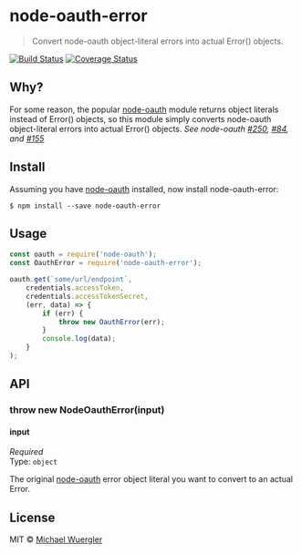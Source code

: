 # node-oauth-error

> Convert node-oauth object-literal errors into actual Error() objects. 

[![Build Status](https://travis-ci.org/radiovisual/node-oauth-error.svg?branch=master)](https://travis-ci.org/radiovisual/node-oauth-error) [![Coverage Status](https://coveralls.io/repos/github/radiovisual/node-oauth-error/badge.svg?branch=master)](https://coveralls.io/github/radiovisual/node-oauth-error?branch=master)


## Why? 
For some reason, the popular [node-oauth](https://github.com/ciaranj/node-oauth) module returns object literals instead of Error() objects,
so this module simply converts node-oauth object-literal errors into actual Error() objects. *See node-oauth [#250](https://github.com/ciaranj/node-oauth/issues/250), [#84](https://github.com/ciaranj/node-oauth/pull/84), and [#155](https://github.com/ciaranj/node-oauth/pull/155)* 

## Install

Assuming you have [node-oauth](https://github.com/ciaranj/node-oauth) installed, now install node-oauth-error:
```
$ npm install --save node-oauth-error
```


## Usage

```js
const oauth = require('node-oauth');
const OauthError = require('node-oauth-error');

oauth.get(`some/url/endpoint`,
    credentials.accessToken,
    credentials.accessTokenSecret,
    (err, data) => {
        if (err) {
		    throw new OauthError(err);			
		}
		console.log(data);
	}
);
```


## API

### throw new NodeOauthError(input)

#### input

*Required*  
Type: `object`

The original [node-oauth](https://github.com/ciaranj/node-oauth) error object literal you want to convert to an actual Error. 



## License

MIT © [Michael Wuergler](http://numetriclabs.com)
